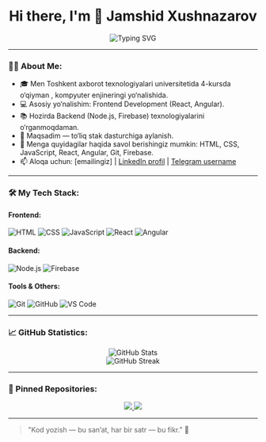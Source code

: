 <h1 align="center">Hi there, I'm 👋 Jamshid Xushnazarov</h1>
<p align="center">
  <img src="https://readme-typing-svg.herokuapp.com?font=Fira+Code&size=24&pause=1000&color=00FF99&center=true&vCenter=true&width=435&lines=Frontend+Developer;React+%7C+Angular+lover;Always+learning+new+things!" alt="Typing SVG" />
</p>

---

### 👨‍💻 About Me:

- 🎓 Men Toshkent axborot texnologiyalari universitetida 4-kursda o‘qiyman , kompyuter enjineringi yo‘nalishida.
- 💻 Asosiy yo‘nalishim: Frontend Development (React, Angular).
- 📚 Hozirda Backend (Node.js, Firebase) texnologiyalarini o‘rganmoqdaman.
- 🚀 Maqsadim — to‘liq stak dasturchiga aylanish.
- 💬 Menga quyidagilar haqida savol berishingiz mumkin: HTML, CSS, JavaScript, React, Angular, Git, Firebase.
- 📫 Aloqa uchun: [emailingiz] | [LinkedIn profil](#) | [Telegram username](#)

---

### 🛠️ My Tech Stack:

#### Frontend:
![HTML](https://img.shields.io/badge/-HTML5-E34F26?style=flat-square&logo=html5&logoColor=white)
![CSS](https://img.shields.io/badge/-CSS3-1572B6?style=flat-square&logo=css3)
![JavaScript](https://img.shields.io/badge/-JavaScript-F7DF1E?style=flat-square&logo=javascript&logoColor=black)
![React](https://img.shields.io/badge/-React-61DAFB?style=flat-square&logo=react)
![Angular](https://img.shields.io/badge/-Angular-DD0031?style=flat-square&logo=angular&logoColor=white)

#### Backend:
![Node.js](https://img.shields.io/badge/-Node.js-339933?style=flat-square&logo=node.js&logoColor=white)
![Firebase](https://img.shields.io/badge/-Firebase-FFCA28?style=flat-square&logo=firebase)

#### Tools & Others:
![Git](https://img.shields.io/badge/-Git-F05032?style=flat-square&logo=git&logoColor=white)
![GitHub](https://img.shields.io/badge/-GitHub-181717?style=flat-square&logo=github)
![VS Code](https://img.shields.io/badge/-VS%20Code-007ACC?style=flat-square&logo=visual-studio-code)

---

### 📈 GitHub Statistics:

<p align="center">
  <img src="https://github-readme-stats.vercel.app/api?username=your-username&show_icons=true&theme=radical" alt="GitHub Stats" />
  <br />
  <img src="https://github-readme-streak-stats.herokuapp.com?user=your-username&theme=radical&hide_border=false" alt="GitHub Streak" />
</p>

---

### 📌 Pinned Repositories:

<p align="center">
  <a href="https://github.com/your-username/project-1">
    <img src="https://github-readme-stats.vercel.app/api/pin/?username=your-username&repo=project-1&theme=radical" />
  </a>
  <a href="https://github.com/your-username/project-2">
    <img src="https://github-readme-stats.vercel.app/api/pin/?username=your-username&repo=project-2&theme=radical" />
  </a>
</p>

---

> "Kod yozish — bu san’at, har bir satr — bu fikr." 🎨



